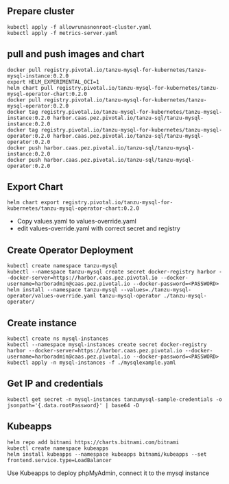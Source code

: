 ## Prepare cluster
```
kubectl apply -f allowrunasnonroot-cluster.yaml
kubectl apply -f metrics-server.yaml
```



## pull and push images and chart
```
docker pull registry.pivotal.io/tanzu-mysql-for-kubernetes/tanzu-mysql-instance:0.2.0
export HELM_EXPERIMENTAL_OCI=1
helm chart pull registry.pivotal.io/tanzu-mysql-for-kubernetes/tanzu-mysql-operator-chart:0.2.0
docker pull registry.pivotal.io/tanzu-mysql-for-kubernetes/tanzu-mysql-operator:0.2.0
docker tag registry.pivotal.io/tanzu-mysql-for-kubernetes/tanzu-mysql-instance:0.2.0 harbor.caas.pez.pivotal.io/tanzu-sql/tanzu-mysql-instance:0.2.0
docker tag registry.pivotal.io/tanzu-mysql-for-kubernetes/tanzu-mysql-operator:0.2.0 harbor.caas.pez.pivotal.io/tanzu-sql/tanzu-mysql-operator:0.2.0
docker push harbor.caas.pez.pivotal.io/tanzu-sql/tanzu-mysql-instance:0.2.0
docker push harbor.caas.pez.pivotal.io/tanzu-sql/tanzu-mysql-operator:0.2.0
```
## Export Chart
```
helm chart export registry.pivotal.io/tanzu-mysql-for-kubernetes/tanzu-mysql-operator-chart:0.2.0
```
 * Copy values.yaml to values-override.yaml
 * edit values-override.yaml with correct secret and registry

## Create Operator Deployment
```
kubectl create namespace tanzu-mysql
kubectl --namespace tanzu-mysql create secret docker-registry harbor --docker-server=https://harbor.caas.pez.pivotal.io --docker-username=harboradmin@caas.pez.pivotal.io --docker-password=<PASSWORD>
helm install --namespace tanzu-mysql --values=./tanzu-mysql-operator/values-override.yaml tanzu-mysql-operator ./tanzu-mysql-operator/
```


## Create instance
```
kubectl create ns mysql-instances
kubectl --namespace mysql-instances create secret docker-registry harbor --docker-server=https://harbor.caas.pez.pivotal.io --docker-username=harboradmin@caas.pez.pivotal.io --docker-password=<PASSWORD>
kubectl apply -n mysql-instances -f ./mysqlexample.yaml
```

## Get IP and credentials
```
kubectl get secret -n mysql-instances tanzumysql-sample-credentials -o jsonpath='{.data.rootPassword}' | base64 -D
```


## Kubeapps
```
helm repo add bitnami https://charts.bitnami.com/bitnami
kubectl create namespace kubeapps
helm install kubeapps --namespace kubeapps bitnami/kubeapps --set frontend.service.type=LoadBalancer
```

Use Kubeapps to deploy phpMyAdmin, connect it to the mysql instance
